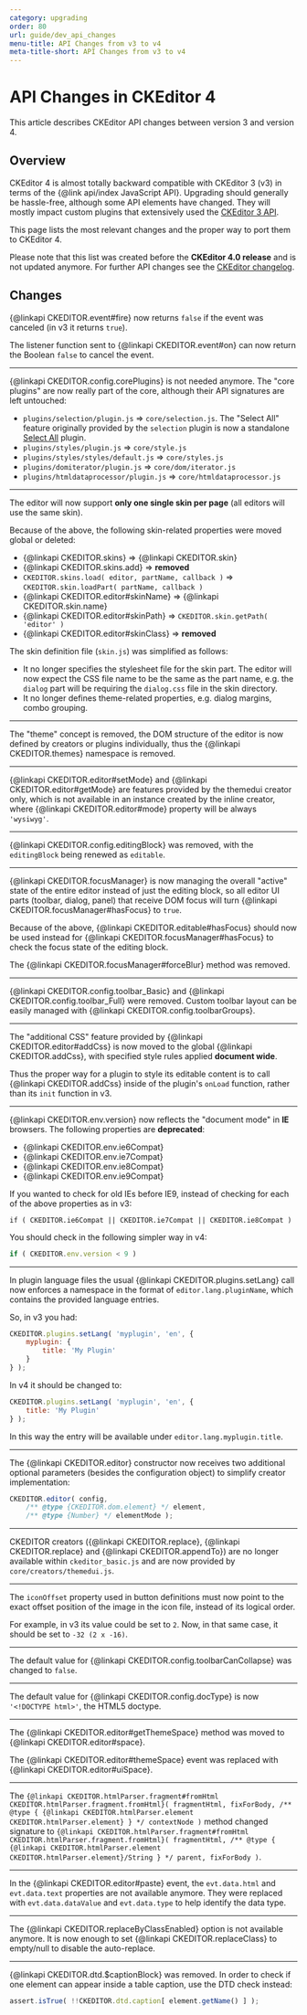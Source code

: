 ```yaml
---
category: upgrading
order: 80
url: guide/dev_api_changes
menu-title: API Changes from v3 to v4
meta-title-short: API Changes from v3 to v4
---
```

<!--
Copyright (c) 2003-2017, CKSource - Frederico Knabben. All rights reserved.
For licensing, see LICENSE.md.
-->

# API Changes in CKEditor 4

This article describes CKEditor API changes between version 3 and version 4.

## Overview

CKEditor 4 is almost totally backward compatible with CKEditor 3 (v3) in terms of the {@link api/index JavaScript API}. Upgrading should generally be hassle-free, although some API elements have changed. They will mostly impact custom plugins that extensively used the [CKEditor 3 API](http://docs.cksource.com/ckeditor_api/).

This page lists the most relevant changes and the proper way to port them to CKEditor 4.

<info-box hint=""> Please note that this list was created before the <strong>CKEditor 4.0 release</strong> and is not updated anymore. For further API changes see the <a href="https://ckeditor.com/cke4/release-notes">CKEditor changelog</a>.
</info-box>

## Changes

{@linkapi CKEDITOR.event#fire} now returns `false` if the event was canceled (in v3 it returns `true`).

The listener function sent to {@linkapi CKEDITOR.event#on} can now return the Boolean `false` to cancel the event.

---

{@linkapi CKEDITOR.config.corePlugins} is not needed anymore. The "core plugins" are now really part of the core, although their API signatures are left untouched:

 * `plugins/selection/plugin.js` => `core/selection.js`.
	The "Select All" feature originally provided by the `selection` plugin is now a standalone [Select All](https://ckeditor.com/cke4/addon/selectall) plugin.
 * `plugins/styles/plugin.js` => `core/style.js`
 * `plugins/styles/styles/default.js` => `core/styles.js`
 * `plugins/domiterator/plugin.js` => `core/dom/iterator.js`
 * `plugins/htmldataprocessor/plugin.js` => `core/htmldataprocessor.js`

---

The editor will now support **only one single skin per page** (all editors will use the same skin).

Because of the above, the following skin-related properties were moved global or deleted:

 * {@linkapi CKEDITOR.skins} => {@linkapi CKEDITOR.skin}
 * {@linkapi CKEDITOR.skins.add} => **removed**
 * `CKEDITOR.skins.load( editor, partName, callback )` => `CKEDITOR.skin.loadPart( partName, callback )`
 * {@linkapi CKEDITOR.editor#skinName} => {@linkapi CKEDITOR.skin.name}
 * {@linkapi CKEDITOR.editor#skinPath} => `CKEDITOR.skin.getPath( 'editor' )`
 * {@linkapi CKEDITOR.editor#skinClass} => **removed**

The skin definition file (`skin.js`) was simplified as follows:

 * It no longer specifies the stylesheet file for the skin part. The editor will now expect the CSS file name to be the same as the part name, e.g. the `dialog` part will be requiring the `dialog.css` file in the skin directory.
 * It no longer defines theme-related properties, e.g. dialog margins, combo grouping.

---

The "theme" concept is removed, the DOM structure of the editor is now defined by creators or plugins individually, thus the {@linkapi CKEDITOR.themes} namespace is removed.

---

{@linkapi CKEDITOR.editor#setMode} and {@linkapi CKEDITOR.editor#getMode} are features provided by the themedui creator only,
which is not available in an instance created by the inline creator, where {@linkapi CKEDITOR.editor#mode} property will be always `'wysiwyg'`.

---

{@linkapi CKEDITOR.config.editingBlock} was removed, with the `editingBlock` being renewed as `editable`.

---

{@linkapi CKEDITOR.focusManager} is now managing the overall "active" state of the entire editor
instead of just the editing block, so all editor UI parts (toolbar, dialog, panel)
that receive DOM focus will turn {@linkapi CKEDITOR.focusManager#hasFocus} to `true`.

Because of the above, {@linkapi CKEDITOR.editable#hasFocus} should now be used instead for {@linkapi CKEDITOR.focusManager#hasFocus} to check the focus state of the editing block.

The {@linkapi CKEDITOR.focusManager#forceBlur} method was removed.

---

{@linkapi CKEDITOR.config.toolbar_Basic} and {@linkapi CKEDITOR.config.toolbar_Full} were removed. Custom toolbar layout can be easily managed with {@linkapi CKEDITOR.config.toolbarGroups}.

---

The "additional CSS" feature provided by {@linkapi CKEDITOR.editor#addCss} is now moved to the global {@linkapi CKEDITOR.addCss}, with specified style rules applied **document wide**.

Thus the proper way for a plugin to style its editable content is to call {@linkapi CKEDITOR.addCss}
inside of the plugin's `onLoad` function, rather than its `init` function in v3.

---

{@linkapi CKEDITOR.env.version} now reflects the "document mode" in **IE** browsers. The following properties are **deprecated**:

* {@linkapi CKEDITOR.env.ie6Compat}
* {@linkapi CKEDITOR.env.ie7Compat}
* {@linkapi CKEDITOR.env.ie8Compat}
* {@linkapi CKEDITOR.env.ie9Compat}

If you wanted to check for old IEs before IE9, instead of checking for each of the above properties as in v3:

  	if ( CKEDITOR.ie6Compat || CKEDITOR.ie7Compat || CKEDITOR.ie8Compat )

You should check in the following simpler way in v4:

``` js
if ( CKEDITOR.env.version < 9 )
```

---

In plugin language files the usual {@linkapi CKEDITOR.plugins.setLang} call now enforces
a namespace in the format of `editor.lang.pluginName`, which contains the provided
language entries.

So, in v3 you had:

``` js
CKEDITOR.plugins.setLang( 'myplugin', 'en', {
    myplugin: {
        title: 'My Plugin'
    }
} );
```

In v4 it should be changed to:

``` js
CKEDITOR.plugins.setLang( 'myplugin', 'en', {
    title: 'My Plugin'
} );
```

In this way the entry will be available under `editor.lang.myplugin.title`.

---

The {@linkapi CKEDITOR.editor} constructor now receives two additional optional parameters (besides the configuration object)
to simplify creator implementation:

``` js
CKEDITOR.editor( config,
    /** @type {CKEDITOR.dom.element} */ element,
    /** @type {Number} */ elementMode );
```

---

CKEDITOR creators ({@linkapi CKEDITOR.replace}, {@linkapi CKEDITOR.replace} and {@linkapi CKEDITOR.appendTo})
are no longer available within `ckeditor_basic.js` and are now provided by `core/creators/themedui.js`.

---

The `iconOffset` property used in button definitions must now point to the
exact offset position of the image in the icon file, instead of its logical order.

For example, in v3 its value could be set to `2`. Now, in that same case,
it should be set to `-32 (2 x -16)`.

---

The default value for {@linkapi CKEDITOR.config.toolbarCanCollapse} was changed to `false`.

---

The default value for {@linkapi CKEDITOR.config.docType} is now `'<!DOCTYPE html>'`,
the HTML5 doctype.

---

The {@linkapi CKEDITOR.editor#getThemeSpace} method was moved to {@linkapi CKEDITOR.editor#space}.

The {@linkapi CKEDITOR.editor#themeSpace} event was replaced with {@linkapi CKEDITOR.editor#uiSpace}.

---

The `{@linkapi CKEDITOR.htmlParser.fragment#fromHtml CKEDITOR.htmlParser.fragment.fromHtml}( fragmentHtml, fixForBody, /** @type { {@linkapi CKEDITOR.htmlParser.element CKEDITOR.htmlParser.element} } */ contextNode )` method changed signature to `{@linkapi CKEDITOR.htmlParser.fragment#fromHtml CKEDITOR.htmlParser.fragment.fromHtml}( fragmentHtml, /** @type { {@linkapi CKEDITOR.htmlParser.element CKEDITOR.htmlParser.element}/String } */ parent, fixForBody )`.

---

In the {@linkapi CKEDITOR.editor#paste} event, the `evt.data.html` and `evt.data.text` properties are not available anymore.
They were replaced with `evt.data.dataValue` and `evt.data.type` to help identify the data type.

---

The {@linkapi CKEDITOR.replaceByClassEnabled} option is not available anymore. It is now enough to set {@linkapi CKEDITOR.replaceClass} to empty/null to disable the auto-replace.

---

{@linkapi CKEDITOR.dtd.$captionBlock} was removed. In order to check if one element can appear inside a table caption, use the DTD check instead:

``` js
assert.isTrue( !!CKEDITOR.dtd.caption[ element.getName() ] );
```
